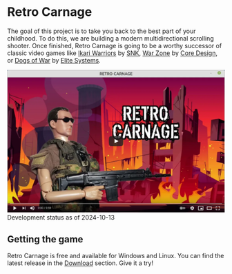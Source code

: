 # Retro Carnage

The goal of this project is to take you back to the best part of your childhood. To do this, we are building a modern
multidirectional scrolling shooter. Once finished, Retro Carnage is going to be a worthy successor of classic video
games like [Ikari Warriors](https://en.wikipedia.org/wiki/Ikari_Warriors) by [SNK](http://www.snk-corp.co.jp/),
[War Zone](https://core-design.com/warzone.html) by [Core Design](https://core-design.com/), or
[Dogs of War](https://en.wikipedia.org/wiki/Dogs_of_War_(1989_video_game))
by [Elite Systems](http://www.elite-systems.co.uk).

[![Watch the video](media/youtube-2021-06-03.png)](https://youtu.be/1hznukfynLM)
Development status as of 2024-10-13

## Getting the game

Retro Carnage is free and available for Windows and Linux. You can find the latest release in the [Download](downloads/index.md) section.
Give it a try!

